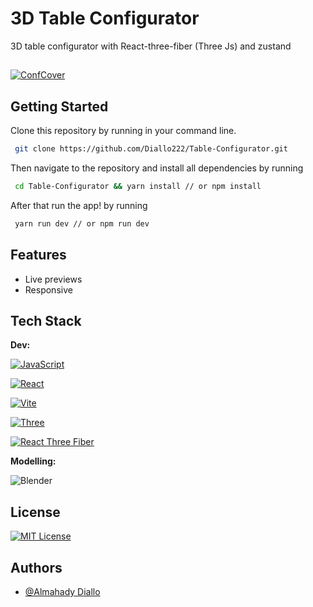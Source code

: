 # 3D Table Configurator

3D table configurator with React-three-fiber (Three Js) and zustand

##

[![ConfCover](https://github.com/user-attachments/assets/e88a1ddc-6eb4-4419-8a48-19ab3dfcc5cd)](https://table-configurator-navy.vercel.app/)

## Getting Started

Clone this repository by running in your command line.

```bash
 git clone https://github.com/Diallo222/Table-Configurator.git
```

Then navigate to the repository and install all dependencies by running

```bash
 cd Table-Configurator && yarn install // or npm install
```

After that run the app! by running

```bash
 yarn run dev // or npm run dev
```

## Features

- Live previews
- Responsive

## Tech Stack

**Dev:**

[![JavaScript](https://img.shields.io/badge/JavaScript-F7DF1E?style=for-the-badge&logo=javascript&logoColor=black)](https://developer.mozilla.org/fr/docs/Web/JavaScript)

[![React](https://img.shields.io/badge/react-%2320232a.svg?style=for-the-badge&logo=react&logoColor=%2361DAFB)](https://fr.legacy.reactjs.org/)

[![Vite](https://img.shields.io/badge/Vite-FFFFFF?style=for-the-badge&logo=vite&logoColor=yellow)](https://vitejs.dev/)

[![Three](https://img.shields.io/badge/Three.js-000000?style=for-the-badge&logo=three.js&logoColor=white)](https://threejs.org/)

[![React Three Fiber](https://img.shields.io/badge/React-Three-Fiber-000000?style=for-the-badge&logo=three.js&logoColor=white)](https://r3f.docs.pmnd.rs)

**Modelling:**

![Blender](https://img.shields.io/badge/blender-%23F5792A.svg?style=for-the-badge&logo=blender&logoColor=white)

## License

[![MIT License](https://img.shields.io/badge/License-MIT-green.svg)](https://choosealicense.com/licenses/mit/)

## Authors

- [@Almahady Diallo](https://github.com/Diallo222)
